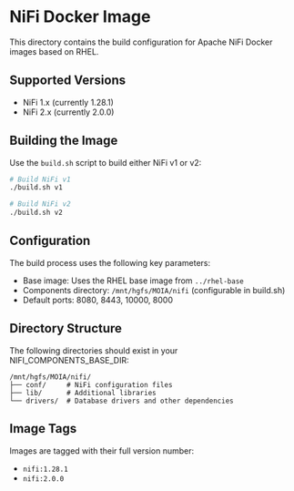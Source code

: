 # NiFi Docker Image

This directory contains the build configuration for Apache NiFi Docker images based on RHEL.

## Supported Versions

- NiFi 1.x (currently 1.28.1)
- NiFi 2.x (currently 2.0.0)

## Building the Image

Use the `build.sh` script to build either NiFi v1 or v2:

```bash
# Build NiFi v1
./build.sh v1

# Build NiFi v2
./build.sh v2
```

## Configuration

The build process uses the following key parameters:

- Base image: Uses the RHEL base image from `../rhel-base`
- Components directory: `/mnt/hgfs/MOIA/nifi` (configurable in build.sh)
- Default ports: 8080, 8443, 10000, 8000

## Directory Structure

The following directories should exist in your NIFI_COMPONENTS_BASE_DIR:
```
/mnt/hgfs/MOIA/nifi/
├── conf/     # NiFi configuration files
├── lib/      # Additional libraries
└── drivers/  # Database drivers and other dependencies
```

## Image Tags

Images are tagged with their full version number:
- `nifi:1.28.1`
- `nifi:2.0.0` 